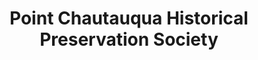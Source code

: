 ---
layout: repo
title: "Point Chautauqua Historical Preservation Society"
id: 20070
permalink: repos/20070/
---